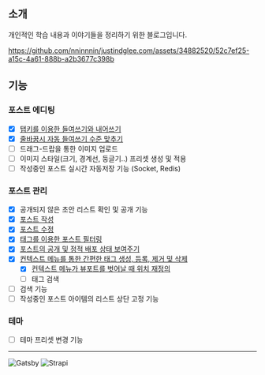 ## 소개
개인적인 학습 내용과 이야기들을 정리하기 위한 블로그입니다.

https://github.com/nninnnin/justindglee.com/assets/34882520/52c7ef25-a15c-4a61-888b-a2b3677c398b

## 기능

### 포스트 에디팅
- [x] [탭키를 이용한 들여쓰기와 내어쓰기](https://github.com/nninnnin/justindglee.com/pull/5/files)
- [x] [줄바꿈시 자동 들여쓰기 수준 맞추기](https://github.com/nninnnin/justindglee.com/pull/9)
- [ ] 드래그-드랍을 통한 이미지 업로드
- [ ] 이미지 스타일(크기, 경계선, 둥글기..) 프리셋 생성 및 적용
- [ ] 작성중인 포스트 실시간 자동저장 기능 (Socket, Redis)

### 포스트 관리
- [x] 공개되지 않은 초안 리스트 확인 및 공개 기능
- [x] [포스트 작성](https://github.com/nninnnin/justindglee.com/pull/8)
- [x] [포스트 수정](https://github.com/nninnnin/justindglee.com/pull/3)
- [x] [태그를 이용한 포스트 필터링](https://github.com/nninnnin/justindglee.com/pull/16)
- [x] [포스트의 공개 및 정적 배포 상태 보여주기](https://justin-cms-images.s3.ap-northeast-2.amazonaws.com/publication-state.png)
- [x] [컨텍스트 메뉴를 통한 간편한 태그 생성, 등록, 제거 및 삭제](https://github.com/nninnnin/justindglee.com/pull/14)
  - [x] [컨텍스트 메뉴가 뷰포트를 벗어날 때 위치 재정의](https://github.com/nninnnin/justindglee.com/pull/15)
  - [ ] 태그 검색
- [ ] 검색 기능
- [ ] 작성중인 포스트 아이템의 리스트 상단 고정 기능

### 테마
- [ ] 테마 프리셋 변경 기능

---

![Gatsby](https://img.shields.io/badge/Gatsby-%23663399.svg?style=for-the-badge&logo=gatsby&logoColor=white)
![Strapi](https://img.shields.io/badge/strapi-%232E7EEA.svg?style=for-the-badge&logo=strapi&logoColor=white)
